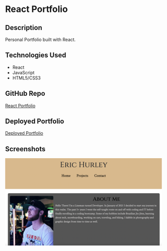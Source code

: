 # React Portfolio

## Description
Personal Portfolio built with React.

## Technologies Used
- React
- JavaScript
- HTML5/CSS3

## GitHub Repo
[React Portfolio](https://github.com/HurleySquared/react-portfolio)

## Deployed Portfolio
[Deployed Portfolio]()

## Screenshots
![React Portfolio](src/images/portfolio-ss.png)
